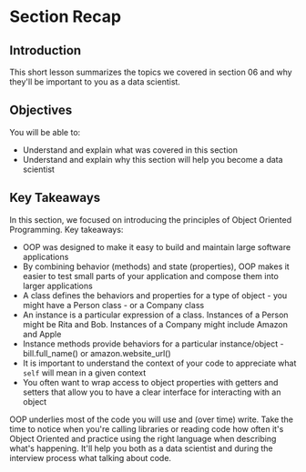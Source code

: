 
# Section Recap

## Introduction

This short lesson summarizes the topics we covered in section 06 and why they'll be important to you as a data scientist.

## Objectives
You will be able to:
* Understand and explain what was covered in this section
* Understand and explain why this section will help you become a data scientist

## Key Takeaways
In this section, we focused on introducing the principles of Object Oriented Programming. Key takeaways:
* OOP was designed to make it easy to build and maintain large software applications
* By combining behavior (methods) and state (properties), OOP makes it easier to test small parts of your application and compose them into larger applications
* A class defines the behaviors and properties for a type of object - you might have a Person class - or a Company class
* An instance is a particular expression of a class. Instances of a Person might be Rita and Bob. Instances of a Company might include Amazon and Apple
* Instance methods provide behaviors for a particular instance/object - bill.full_name() or amazon.website_url()
* It is important to understand the context of your code to appreciate what `self` will mean in a given context
* You often want to wrap access to object properties with getters and setters that allow you to have a clear interface for interacting with an object

OOP underlies most of the code you will use and (over time) write. Take the time to notice when you're calling libraries or reading code how often it's Object Oriented and practice using the right language when describing what's happening. It'll help you both as a data scientist and during the interview process what talking about code.


